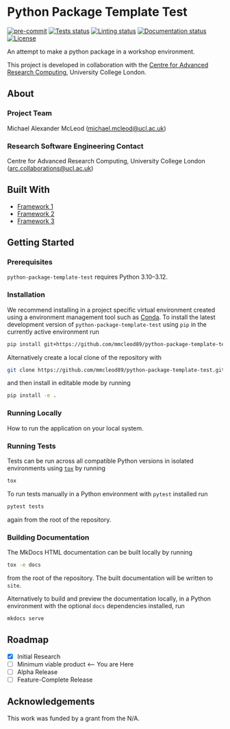 # Python Package Template Test

[![pre-commit](https://img.shields.io/badge/pre--commit-enabled-brightgreen?logo=pre-commit&logoColor=white)](https://github.com/pre-commit/pre-commit)
[![Tests status][tests-badge]][tests-link]
[![Linting status][linting-badge]][linting-link]
[![Documentation status][documentation-badge]][documentation-link]
[![License][license-badge]](./LICENSE.md)

<!--
[![PyPI version][pypi-version]][pypi-link]
[![Conda-Forge][conda-badge]][conda-link]
[![PyPI platforms][pypi-platforms]][pypi-link]
-->

<!-- prettier-ignore-start -->
[tests-badge]:              https://github.com/mmcleod89/python-package-template-test/actions/workflows/tests.yml/badge.svg
[tests-link]:               https://github.com/mmcleod89/python-package-template-test/actions/workflows/tests.yml
[linting-badge]:            https://github.com/mmcleod89/python-package-template-test/actions/workflows/linting.yml/badge.svg
[linting-link]:             https://github.com/mmcleod89/python-package-template-test/actions/workflows/linting.yml
[documentation-badge]:      https://github.com/mmcleod89/python-package-template-test/actions/workflows/docs.yml/badge.svg
[documentation-link]:       https://github.com/mmcleod89/python-package-template-test/actions/workflows/docs.yml
[conda-badge]:              https://img.shields.io/conda/vn/conda-forge/python-package-template-test
[conda-link]:               https://github.com/conda-forge/python-package-template-test-feedstock
[pypi-link]:                https://pypi.org/project/python-package-template-test/
[pypi-platforms]:           https://img.shields.io/pypi/pyversions/python-package-template-test
[pypi-version]:             https://img.shields.io/pypi/v/python-package-template-test
[license-badge]:            https://img.shields.io/badge/License-MIT-yellow.svg
<!-- prettier-ignore-end -->

An attempt to make a python package in a workshop environment.

This project is developed in collaboration with the
[Centre for Advanced Research Computing](https://ucl.ac.uk/arc), University
College London.

## About

### Project Team

Michael Alexander McLeod ([michael.mcleod@ucl.ac.uk](mailto:michael.mcleod@ucl.ac.uk))

<!-- TODO: how do we have an array of collaborators ? -->

### Research Software Engineering Contact

Centre for Advanced Research Computing, University College London
([arc.collaborations@ucl.ac.uk](mailto:arc.collaborations@ucl.ac.uk))

## Built With

<!-- TODO: can cookiecutter make a list of frameworks? -->

- [Framework 1](https://something.com)
- [Framework 2](https://something.com)
- [Framework 3](https://something.com)

## Getting Started

### Prerequisites

<!-- Any tools or versions of languages needed to run code. For example specific Python or Node versions. Minimum hardware requirements also go here. -->

`python-package-template-test` requires Python 3.10&ndash;3.12.

### Installation

<!-- How to build or install the application. -->

We recommend installing in a project specific virtual environment created using
a environment management tool such as
[Conda](https://docs.conda.io/projects/conda/en/stable/). To install the latest
development version of `python-package-template-test` using `pip` in the currently active
environment run

```sh
pip install git+https://github.com/mmcleod89/python-package-template-test.git
```

Alternatively create a local clone of the repository with

```sh
git clone https://github.com/mmcleod89/python-package-template-test.git
```

and then install in editable mode by running

```sh
pip install -e .
```

### Running Locally

How to run the application on your local system.

### Running Tests

<!-- How to run tests on your local system. -->

Tests can be run across all compatible Python versions in isolated environments
using [`tox`](https://tox.wiki/en/latest/) by running

```sh
tox
```

To run tests manually in a Python environment with `pytest` installed run

```sh
pytest tests
```

again from the root of the repository.

### Building Documentation

The MkDocs HTML documentation can be built locally by running

```sh
tox -e docs
```

from the root of the repository. The built documentation will be written to
`site`.

Alternatively to build and preview the documentation locally, in a Python
environment with the optional `docs` dependencies installed, run

```sh
mkdocs serve
```

## Roadmap

- [x] Initial Research
- [ ] Minimum viable product <-- You are Here
- [ ] Alpha Release
- [ ] Feature-Complete Release

## Acknowledgements

This work was funded by a grant from the N/A.
